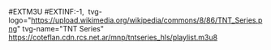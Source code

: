 #EXTM3U
#EXTINF:-1,  tvg-logo="https://upload.wikimedia.org/wikipedia/commons/8/86/TNT_Series.png" tvg-name="TNT Series" 
https://coteflan.cdn.rcs.net.ar/mnp/tntseries_hls/playlist.m3u8
